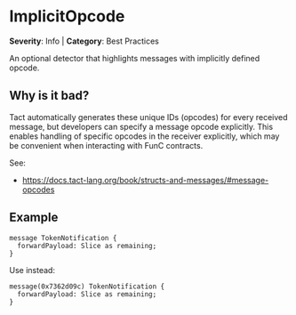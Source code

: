 # ImplicitOpcode
**Severity**: Info | **Category**: Best Practices

An optional detector that highlights messages with implicitly defined opcode.

## Why is it bad?
Tact automatically generates these unique IDs (opcodes) for every received
message, but developers can specify a message opcode explicitly. This enables
handling of specific opcodes in the receiver explicitly, which may be
convenient when interacting with FunC contracts.

See:
* https://docs.tact-lang.org/book/structs-and-messages/#message-opcodes

## Example
```tact
message TokenNotification {
  forwardPayload: Slice as remaining;
}
```

Use instead:
```tact
message(0x7362d09c) TokenNotification {
  forwardPayload: Slice as remaining;
}
```
